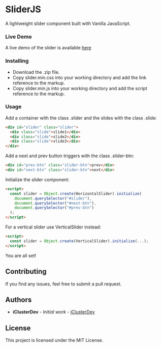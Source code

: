 # SliderJS

A lightweight slider component built with Vanilla JavaScript.

### Live Demo

A live demo of the slider is available [here]()

### Installing

- Download the .zip file.
- Copy slider.min.css into your working directory and add the link reference to the markup.
- Copy slider.min.js into your working directory and add the script reference to the markup.

### Usage

Add a container with the class .slider and the slides with the class .slide:

```html
<div id="slider" class="slider">
  <div class="slide">slide1</div>
  <div class="slide">slide2</div>
  <div class="slide">slide3</div>
</div>
```

Add a next and prev button triggers with the class .slider-btn:

```html
<div id="prev-btn" class="slider-btn">prev</div>
<div id="next-btn" class="slider-btn">next</div>
```

Initialize the slider component:

```html
<script>
  const slider = Object.create(HorizontalSlider).initialize(
    document.querySelector("#slider"),
    document.querySelector("#next-btn"),
    document.querySelector("#prev-btn")
  );
</script>
```

For a vertical slider use VerticalSlider instead:

```html
<script>
  const slider = Object.create(VerticalSlider).initialize(...);
</script>
```

You are all set!

## Contributing

If you find any issues, feel free to submit a pull request.

## Authors

- **iClusterDev** - _Initial work_ - [iClusterDev](https://github.com/iClusterDev)

## License

This project is licensed under the MIT License.
